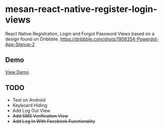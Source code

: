 # mesan-react-native-register-login-views
React Native Registration, Login and Forgot Password Views based on a design found on Dribbble. https://dribbble.com/shots/1908354-Powerdot-App-Signup-2

<h2>Demo</h2>
<a href="http://esandigital.com/blog/2016/08/17/react-native-registration-login-and-forgot-password-views/">View Demo</a>


<h2>TODO</h2>
<ul>
<li>Test on Android</li>
<li>Keyboard Hiding</li>
<li>Add Log Out View</li>
<li><strike>Add SMS Verification View</strike></li>
<li><strike>Add Log In With Facebook Functionality</strike></li>
</ul>
